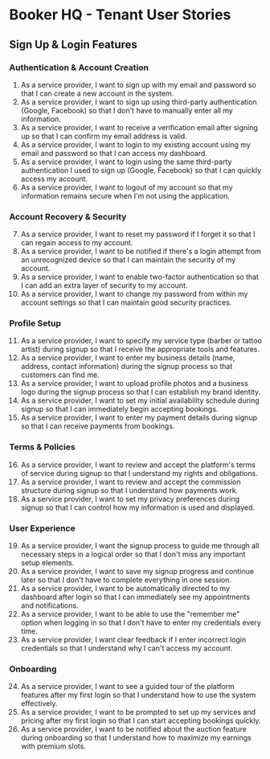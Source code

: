 # **Booker HQ \- Tenant User Stories**

## **Sign Up & Login Features**

### **Authentication & Account Creation**

1. As a service provider, I want to sign up with my email and password so that I can create a new account in the system.  
2. As a service provider, I want to sign up using third-party authentication (Google, Facebook) so that I don't have to manually enter all my information.  
3. As a service provider, I want to receive a verification email after signing up so that I can confirm my email address is valid.  
4. As a service provider, I want to login to my existing account using my email and password so that I can access my dashboard.  
5. As a service provider, I want to login using the same third-party authentication I used to sign up (Google, Facebook) so that I can quickly access my account.  
6. As a service provider, I want to logout of my account so that my information remains secure when I'm not using the application.

### **Account Recovery & Security**

7. As a service provider, I want to reset my password if I forget it so that I can regain access to my account.  
8. As a service provider, I want to be notified if there's a login attempt from an unrecognized device so that I can maintain the security of my account.  
9. As a service provider, I want to enable two-factor authentication so that I can add an extra layer of security to my account.  
10. As a service provider, I want to change my password from within my account settings so that I can maintain good security practices.

### **Profile Setup**

11. As a service provider, I want to specify my service type (barber or tattoo artist) during signup so that I receive the appropriate tools and features.  
12. As a service provider, I want to enter my business details (name, address, contact information) during the signup process so that customers can find me.  
13. As a service provider, I want to upload profile photos and a business logo during the signup process so that I can establish my brand identity.  
14. As a service provider, I want to set my initial availability schedule during signup so that I can immediately begin accepting bookings.  
15. As a service provider, I want to enter my payment details during signup so that I can receive payments from bookings.

### **Terms & Policies**

16. As a service provider, I want to review and accept the platform's terms of service during signup so that I understand my rights and obligations.  
17. As a service provider, I want to review and accept the commission structure during signup so that I understand how payments work.  
18. As a service provider, I want to set my privacy preferences during signup so that I can control how my information is used and displayed.

### **User Experience**

19. As a service provider, I want the signup process to guide me through all necessary steps in a logical order so that I don't miss any important setup elements.  
20. As a service provider, I want to save my signup progress and continue later so that I don't have to complete everything in one session.  
21. As a service provider, I want to be automatically directed to my dashboard after login so that I can immediately see my appointments and notifications.  
22. As a service provider, I want to be able to use the "remember me" option when logging in so that I don't have to enter my credentials every time.  
23. As a service provider, I want clear feedback if I enter incorrect login credentials so that I understand why I can't access my account.

### **Onboarding**

24. As a service provider, I want to see a guided tour of the platform features after my first login so that I understand how to use the system effectively.  
25. As a service provider, I want to be prompted to set up my services and pricing after my first login so that I can start accepting bookings quickly.  
26. As a service provider, I want to be notified about the auction feature during onboarding so that I understand how to maximize my earnings with premium slots.

